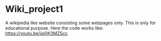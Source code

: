 # Wiki_project1
A wikipedia like website consisting some webpages only. This is only for educational purpose. 
Here the code works like:
https://youtu.be/jai0K3MZScc
